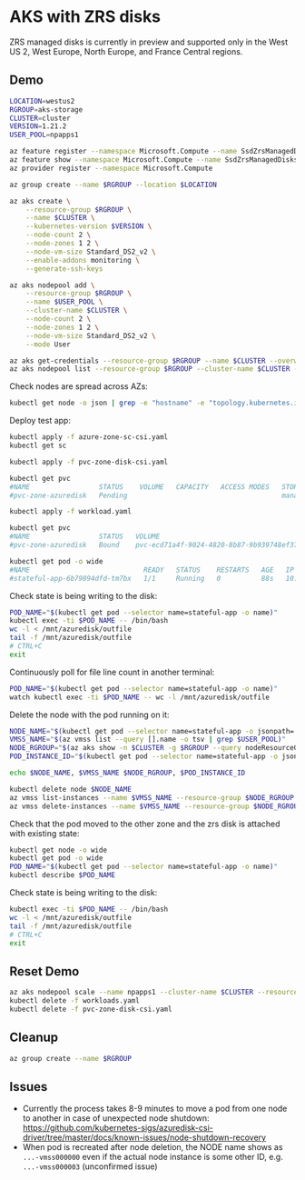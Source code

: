 AKS with ZRS disks
==================

ZRS managed disks is currently in preview and supported only in the West US 2, West Europe, North Europe, and France Central regions.

Demo
----

```sh
LOCATION=westus2
RGROUP=aks-storage
CLUSTER=cluster
VERSION=1.21.2
USER_POOL=npapps1

az feature register --namespace Microsoft.Compute --name SsdZrsManagedDisks
az feature show --namespace Microsoft.Compute --name SsdZrsManagedDisks
az provider register --namespace Microsoft.Compute

az group create --name $RGROUP --location $LOCATION

az aks create \
    --resource-group $RGROUP \
    --name $CLUSTER \
    --kubernetes-version $VERSION \
    --node-count 2 \
    --node-zones 1 2 \
    --node-vm-size Standard_DS2_v2 \
    --enable-addons monitoring \
    --generate-ssh-keys

az aks nodepool add \
    --resource-group $RGROUP \
    --name $USER_POOL \
    --cluster-name $CLUSTER \
    --node-count 2 \
    --node-zones 1 2 \
    --node-vm-size Standard_DS2_v2 \
    --mode User

az aks get-credentials --resource-group $RGROUP --name $CLUSTER --overwrite-existing
az aks nodepool list --resource-group $RGROUP --cluster-name $CLUSTER -o table
```

Check nodes are spread across AZs:

```sh
kubectl get node -o json | grep -e "hostname" -e "topology.kubernetes.io/zone"
```

Deploy test app:

```sh
kubectl apply -f azure-zone-sc-csi.yaml
kubectl get sc

kubectl apply -f pvc-zone-disk-csi.yaml

kubectl get pvc
#NAME                 STATUS    VOLUME   CAPACITY   ACCESS MODES   STORAGECLASS       AGE
#pvc-zone-azuredisk   Pending                                      managed-zone-csi   29s

kubectl apply -f workload.yaml

kubectl get pvc
#NAME                 STATUS   VOLUME                                     CAPACITY   ACCESS MODES   STORAGECLASS       AGE
#pvc-zone-azuredisk   Bound    pvc-ecd71a4f-9024-4820-8b87-9b939748ef37   10Gi       RWO            managed-zone-csi   4m53s

kubectl get pod -o wide
#NAME                            READY   STATUS    RESTARTS   AGE   IP           NODE                              NOMINATED NODE   READINESS GATES
#stateful-app-6b79894dfd-tm7bx   1/1     Running   0          88s   10.244.5.3   aks-npapps1-27520834-vmss000001   <none>           <none>
```

Check state is being writing to the disk:

```sh
POD_NAME="$(kubectl get pod --selector name=stateful-app -o name)"
kubectl exec -ti $POD_NAME -- /bin/bash
wc -l < /mnt/azuredisk/outfile
tail -f /mnt/azuredisk/outfile
# CTRL+C
exit
```

Continuously poll for file line count in another terminal:

```sh
POD_NAME="$(kubectl get pod --selector name=stateful-app -o name)"
watch kubectl exec -ti $POD_NAME -- wc -l /mnt/azuredisk/outfile
```


Delete the node with the pod running on it:

```sh
NODE_NAME="$(kubectl get pod --selector name=stateful-app -o jsonpath='{.items[0].spec.nodeName}')"
VMSS_NAME="$(az vmss list --query [].name -o tsv | grep $USER_POOL)"
NODE_RGROUP="$(az aks show -n $CLUSTER -g $RGROUP --query nodeResourceGroup -o tsv | tr '[a-z]' '[A-Z]')"
POD_INSTANCE_ID="$(kubectl get pod --selector name=stateful-app -o jsonpath='{.items[0].spec.nodeName}' | rev | cut -c 1-6 | rev | bc)"

echo $NODE_NAME, $VMSS_NAME $NODE_RGROUP, $POD_INSTANCE_ID

kubectl delete node $NODE_NAME
az vmss list-instances --name $VMSS_NAME --resource-group $NODE_RGROUP -o table
az vmss delete-instances --name $VMSS_NAME --resource-group $NODE_RGROUP --instance-ids $POD_INSTANCE_ID
```

Check that the pod moved to the other zone and the zrs disk is attached with existing state:

```sh
kubectl get node -o wide
kubectl get pod -o wide
POD_NAME="$(kubectl get pod --selector name=stateful-app -o name)"
kubectl describe $POD_NAME
```

Check state is being writing to the disk:

```sh
kubectl exec -ti $POD_NAME -- /bin/bash
wc -l < /mnt/azuredisk/outfile
tail -f /mnt/azuredisk/outfile
# CTRL+C
exit
```

Reset Demo
----------

```sh
az aks nodepool scale --name npapps1 --cluster-name $CLUSTER --resource-group $RGROUP --node-count 2
kubectl delete -f workloads.yaml
kubectl delete -f pvc-zone-disk-csi.yaml
```

Cleanup
-------

```sh
az group create --name $RGROUP
```

Issues
------

* Currently the process takes 8-9 minutes to move a pod from one node to another in case of unexpected node shutdown: https://github.com/kubernetes-sigs/azuredisk-csi-driver/tree/master/docs/known-issues/node-shutdown-recovery
* When pod is recreated after node deletion, the NODE name shows as `...-vmss000000` even if the actual node instance is some other ID, e.g. `...-vmss000003` (unconfirmed issue)
